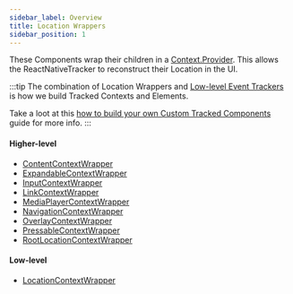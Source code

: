 ```yaml
---
sidebar_label: Overview
title: Location Wrappers
sidebar_position: 1
---
```


These Components wrap their children in a [Context.Provider](https://reactjs.org/docs/context.html#contextprovider). This allows the ReactNativeTracker to reconstruct their Location in the UI.

:::tip
The combination of Location Wrappers and [Low-level Event Trackers](/tracking/react-native/api-reference/overview.md#low-level-event-trackers) is how we build Tracked Contexts and Elements.  

Take a loot at this [how to build your own Custom Tracked Components](/tracking/react-native/how-to-guides/custom-components.md) guide for more info.
:::

#### Higher-level
- [ContentContextWrapper](/tracking/react-native/api-reference/locationWrappers/ContentContextWrapper.md)
- [ExpandableContextWrapper](/tracking/react-native/api-reference/locationWrappers/ExpandableContextWrapper.md)
- [InputContextWrapper](/tracking/react-native/api-reference/locationWrappers/InputContextWrapper.md)
- [LinkContextWrapper](/tracking/react-native/api-reference/locationWrappers/LinkContextWrapper.md)
- [MediaPlayerContextWrapper](/tracking/react-native/api-reference/locationWrappers/MediaPlayerContextWrapper.md)
- [NavigationContextWrapper](/tracking/react-native/api-reference/locationWrappers/NavigationContextWrapper.md)
- [OverlayContextWrapper](/tracking/react-native/api-reference/locationWrappers/OverlayContextWrapper.md)
- [PressableContextWrapper](/tracking/react-native/api-reference/locationWrappers/PressableContextWrapper.md)
- [RootLocationContextWrapper](/tracking/react-native/api-reference/locationWrappers/RootLocationContextWrapper.md)

#### Low-level
- [LocationContextWrapper](/tracking/react-native/api-reference/locationWrappers/LocationContextWrapper.md)
